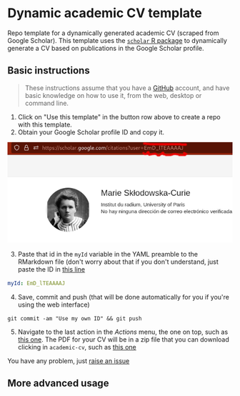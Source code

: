 # Dynamic academic CV template

Repo template for a dynamically generated academic CV (scraped from Google
Scholar). This template uses the [`scholar` R
package](https://cran.r-project.org/web/packages/scholar/index.html) to
dynamically generate a CV based on publications in the Google Scholar profile.

## Basic instructions

> These instructions assume that you have a [GitHub](https://github.com)
account, and have basic knowledge on how to use it, from the web, desktop or
command line.

1. Click on "Use this template" in the button row above to create a repo with
   this template.
2. Obtain your Google Scholar profile ID and copy it.

![Google Profile ID](https://raw.githubusercontent.com/JJ/cv/master/img/marie-curie-id.png)

3. Paste that id in the `myId` variable in the YAML preamble to the RMarkdown
   file (don't worry about that if you don't understand, just paste the ID in
   [this line](https://github.com/JJ/dynamic-academic-cv-template/blob/95157f5627223d26d6362a366e963e21e09b252f/academic-cv-summary.Rmd#L9)

```yaml
myId: EmD_lTEAAAAJ
```

4. Save, commit and push (that will be done automatically for you if you're
   using the web interface)

```shell
git commit -am "Use my own ID" && git push
```

5. Navigate to the last action in the *Actions* menu, the one on top, such as
   [this
   one](https://github.com/JJ/dynamic-academic-cv-template/actions/runs/4487482539). The
   PDF for your CV will be in a zip file that you can download clicking in
   `academic-cv`, such as [this one](https://github.com/JJ/dynamic-academic-cv-template/suites/11725063370/artifacts/610441418)

You have any problem, just [raise an issue](https://github.com/JJ/dynamic-academic-cv-template/issues)

## More advanced usage

